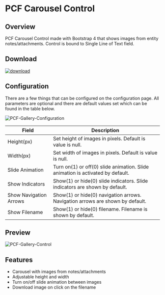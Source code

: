 # PCF Carousel Control

## Overview

PCF Carousel Control made with Bootstrap 4 that shows images from entity notes/attachments. Control is bound to Single Line of Text field.

## Download

[![download](https://user-images.githubusercontent.com/14048382/27844360-c7ea9670-6174-11e7-8658-80d356c1ba8f.png)](https://github.com/DynamicsNinja/PCF-Carousel-Control/releases/latest)

## Configuration

There are a few things that can be configured on the configuration page. All parameters are optional and there are default values set which can be found in the table below. 

![PCF-Gallery-Configuration](docs/PCF-Carousel-Configuration.png)

| Field                  | Description                                                                    |
|------------------------|--------------------------------------------------------------------------------|
| Height(px)             | Set height of images in pixels. Default is value is null.                      |
| Width(px)              | Set width of images in pixels. Default is value is null.                       |
| Slide Animation        | Turn on(1) or off(0) slide animation. Slide animation is activated by default. |
| Show Indicators        | Show(1) or hide(0) slide indicators. Slide indicators are shown by default.    |
| Show Navigation Arrows | Show(1) or hide(0) navigation arrows. Navigation arrows are shown by default.  |
| Show Filename          | Show(1) or hide(0) filename. Filename is shown by default.                     |

## Preview

![PCF-Gallery-Control](docs/PCF-Carousel-Control.gif)

## Features

- Carousel with images from notes/attachments
- Adjustable height and width 
- Turn on/off slide animation between images
- Download image on click on the filename